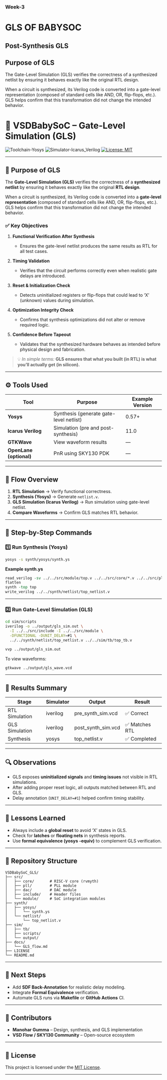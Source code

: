 ### Week-3


# GLS OF BABYSOC
## Post-Synthesis GLS  
## Purpose of GLS

The Gate-Level Simulation (GLS) verifies the correctness of a synthesized netlist by ensuring it behaves exactly like the original RTL design.

When a circuit is synthesized, its Verilog code is converted into a gate-level representation (composed of standard cells like AND, OR, flip-flops, etc.).
GLS helps confirm that this transformation did not change the intended behavior.
# 🧠 VSDBabySoC – Gate-Level Simulation (GLS)

![Toolchain-Yosys](https://img.shields.io/badge/Tool-Yosys-blue)
![Simulator-Icarus\_Verilog](https://img.shields.io/badge/Simulator-Icarus_Verilog-orange)
[![License: MIT](https://img.shields.io/badge/License-MIT-green.svg)](LICENSE)

---

## 🎯 Purpose of GLS

The **Gate-Level Simulation (GLS)** verifies the correctness of a **synthesized netlist** by ensuring it behaves exactly like the original **RTL design**.

When a circuit is synthesized, its Verilog code is converted into a **gate-level representation** (composed of standard cells like AND, OR, flip-flops, etc.).
GLS helps confirm that this transformation did not change the intended behavior.

### ✅ Key Objectives

1. **Functional Verification After Synthesis**

   * Ensures the gate-level netlist produces the same results as RTL for all test cases.
2. **Timing Validation**

   * Verifies that the circuit performs correctly even when realistic gate delays are introduced.
3. **Reset & Initialization Check**

   * Detects uninitialized registers or flip-flops that could lead to ‘X’ (unknown) values during simulation.
4. **Optimization Integrity Check**

   * Confirms that synthesis optimizations did not alter or remove required logic.
5. **Confidence Before Tapeout**

   * Validates that the synthesized hardware behaves as intended before physical design and fabrication.

> 💡 *In simple terms:*
> **GLS ensures that what you built (in RTL) is what you’ll actually get (in silicon).**

---

## ⚙️ Tools Used

| Tool                    | Purpose                                 | Example Version |
| ----------------------- | --------------------------------------- | --------------- |
| **Yosys**               | Synthesis (generate gate-level netlist) | 0.57+           |
| **Icarus Verilog**      | Simulation (pre and post-synthesis)     | 11.0            |
| **GTKWave**             | View waveform results                   | —               |
| **OpenLane (optional)** | PnR using SKY130 PDK                    | —               |

---

## 🧩 Flow Overview

1. **RTL Simulation** → Verify functional correctness.
2. **Synthesis (Yosys)** → Generate `netlist.v`.
3. **GLS Simulation (Icarus Verilog)** → Run simulation using gate-level netlist.
4. **Compare Waveforms** → Confirm GLS matches RTL behavior.

---

## 🧠 Step-by-Step Commands

### 1️⃣ Run Synthesis (Yosys)

```bash
yosys -s synth/yosys/synth.ys
```

**Example synth.ys**

```tcl
read_verilog -sv ../../src/module/top.v ../../src/core/*.v ../../src/pll/*.v ../../src/dac/*.v
flatten
synth -top top
write_verilog ../../synth/netlist/top_netlist.v
```

---

### 2️⃣ Run Gate-Level Simulation (GLS)

```bash
cd sim/scripts
iverilog -o ../output/gls_sim.out \
  -I ../../src/include -I ../../src/module \
  -DFUNCTIONAL -DUNIT_DELAY=#1 \
  ../../synth/netlist/top_netlist.v ../../sim/tb/top_tb.v

vvp ../output/gls_sim.out
```

To view waveforms:

```bash
gtkwave ../output/gls_wave.vcd
```

---

## 🧾 Results Summary

| Stage          | Simulator | Output             | Result        |
| -------------- | --------- | ------------------ | ------------- |
| RTL Simulation | iverilog  | pre_synth_sim.vcd  | ✅ Correct     |
| GLS Simulation | iverilog  | post_synth_sim.vcd | ✅ Matches RTL |
| Synthesis      | yosys     | top_netlist.v      | ✅ Completed   |

---

## 🔍 Observations

* GLS exposes **uninitialized signals** and **timing issues** not visible in RTL simulations.
* After adding proper reset logic, all outputs matched between RTL and GLS.
* Delay annotation (`UNIT_DELAY=#1`) helped confirm timing stability.

---

## 🧠 Lessons Learned

* Always include a **global reset** to avoid ‘X’ states in GLS.
* Check for **latches** or **floating nets** in synthesis reports.
* Use **formal equivalence (yosys -equiv)** to complement GLS verification.

---

## 📁 Repository Structure

```
VSDBabySoC_GLS/
├── src/
│   ├── core/       # RISC-V core (rvmyth)
│   ├── pll/        # PLL module
│   ├── dac/        # DAC module
│   ├── include/    # Header files
│   └── module/     # SoC integration modules
├── synth/
│   ├── yosys/
│   │   └── synth.ys
│   └── netlist/
│       └── top_netlist.v
├── sim/
│   ├── tb/
│   ├── scripts/
│   └── output/
├── docs/
│   └── GLS_flow.md
├── LICENSE
└── README.md
```

---

## 🧩 Next Steps

* Add **SDF Back-Annotation** for realistic delay modeling.
* Integrate **Formal Equivalence** verification.
* Automate GLS runs via **Makefile** or **GitHub Actions** CI.

---

## 🙌 Contributors

* **Manohar Gumma** – Design, synthesis, and GLS implementation
* **VSD Flow / SKY130 Community** – Open-source ecosystem

---

## 🪪 License

This project is licensed under the [MIT License](LICENSE).

---
